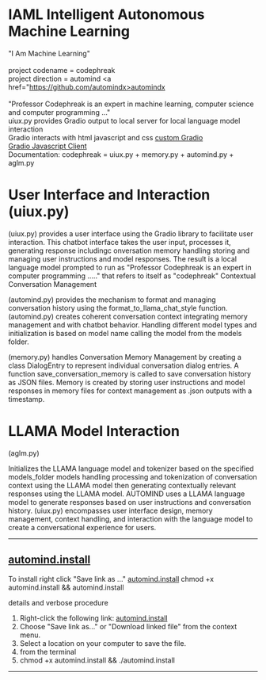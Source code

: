 # IAML Intelligent Autonomous Machine Learning<br />
"I Am Machine Learning"<br /><br />
project codename = codephreak<br />
project direction = automind <a href="https://github.com/automindx>automindx</a><br /><br />
"Professor Codephreak is an expert in machine learning, computer science and computer programming ..."<br />
uiux.py provides Gradio output to local server for local language model interaction<br />
Gradio interacts with html javascript and css <a href="https://www.gradio.app/guides/custom-CSS-and-JS">custom Gradio</a><br />
<a href="https://www.gradio.app/guides/getting-started-with-the-js-client">Gradio Javascript Client</a><br />
Documentation: codephreak = uiux.py + memory.py + automind.py + aglm.py<br />

# User Interface and Interaction (uiux.py)<br />

(uiux.py) provides a user interface using the Gradio library to facilitate user interaction.
This chatbot interface takes the user input, processes it, generating response includingc onversation memory handling storing and managing user instructions and model responses. The result is a local language model prompted to run as "Professor Codephreak is an expert in computer programming ....." that refers to itself as "codephreak"
Contextual Conversation Management<br />

(automind.py) provides the mechanism to format and managing conversation history using the format_to_llama_chat_style function.
(automind.py) creates coherent conversation context integrating memory management and with chatbot behavior.
Handling different model types and initialization is based on model name calling the model from the models folder. <br />

(memory.py) handles Conversation Memory Management by  creating a class DialogEntry to represent individual conversation dialog entries.
A function save_conversation_memory is called to save conversation history as JSON files. Memory is created by storing user instructions and model responses in memory files for context management as .json outputs with a timestamp.<br />

# LLAMA Model Interaction<br />
(aglm.py)<br />

Initializes the LLAMA language model and tokenizer based on the specified models_folder models handling processing and tokenization of conversation context using the LLAMA model then generating contextually relevant responses using the LLAMA model. AUTOMIND uses a LLAMA language model to generate responses based on user instructions and conversation history. (uiux.py) encompasses user interface design, memory management, context handling, and interaction with the language model to create a conversational experience for users.<br />

-----------------------------------

## [automind.install](https://raw.githubusercontent.com/Professor-Codephreak/automind/main/automind.install)

To install right click "Save link as ..." [automind.install](https://raw.githubusercontent.com/Professor-Codephreak/automind/main/automind.install) chmod +x automind.install && automind.install

details and verbose procedure
1. Right-click the following link: [automind.install](https://raw.githubusercontent.com/Professor-Codephreak/automind/main/automind.install)
2. Choose "Save link as..." or "Download linked file" from the context menu.
3. Select a location on your computer to save the file.
4. from the terminal
5. chmod +x automind.install && ./automind.install


---------------------------------
<br />

